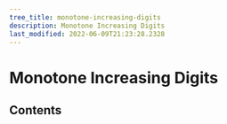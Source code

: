 ```yaml
---
tree_title: monotone-increasing-digits
description: Monotone Increasing Digits
last_modified: 2022-06-09T21:23:28.2328
---
```


# Monotone Increasing Digits

## Contents
